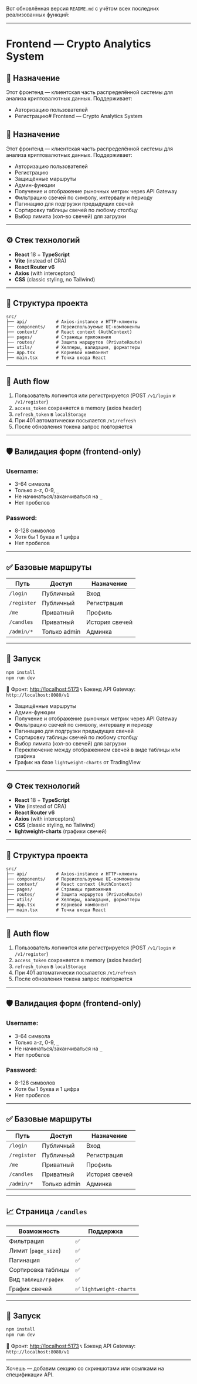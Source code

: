 Вот обновлённая версия `README.md` с учётом всех последних реализованных функций:

---

# Frontend — Crypto Analytics System

## 📌 Назначение

Этот фронтенд — клиентская часть распределённой системы для анализа криптовалютных данных. Поддерживает:

* Авторизацию пользователей
* Регистрацию# Frontend — Crypto Analytics System

## 📌 Назначение

Этот фронтенд — клиентская часть распределённой системы для анализа криптовалютных данных. Поддерживает:

* Авторизацию пользователей
* Регистрацию
* Защищённые маршруты
* Админ-функции
* Получение и отображение рыночных метрик через API Gateway
* Фильтрацию свечей по символу, интервалу и периоду
* Пагинацию для подгрузки предыдущих свечей
* Сортировку таблицы свечей по любому столбцу
* Выбор лимита (кол-во свечей) для загрузки

---

## ⚙️ Стек технологий

* **React** 18 + **TypeScript**
* **Vite** (instead of CRA)
* **React Router v6**
* **Axios** (with interceptors)
* **CSS** (classic styling, no Tailwind)

---

## 🧱 Структура проекта

```
src/
├── api/           # Axios-instance и HTTP-клиенты
├── components/    # Переиспользуемые UI-компоненты
├── context/       # React context (AuthContext)
├── pages/         # Страницы приложения
├── routes/        # Защита маршрутов (PrivateRoute)
├── utils/         # Хелперы, валидация, форматтеры
├── App.tsx        # Корневой компонент
├── main.tsx       # Точка входа React
```

---

## 🔐 Auth flow

1. Пользователь логинится или регистрируется (POST `/v1/login` и `/v1/register`)
2. `access_token` сохраняется в memory (axios header)
3. `refresh_token` в `localStorage`
4. При 401 автоматически посылается `/v1/refresh`
5. После обновления токена запрос повторяется

---

## 🛡 Валидация форм (frontend-only)

### Username:

* 3-64 символа
* Только a-z, 0-9, `_`
* Не начинаться/заканчиваться на `_`
* Нет пробелов

### Password:

* 8-128 символов
* Хотя бы 1 буква и 1 цифра
* Нет пробелов

---

## ✅ Базовые маршруты

| Путь        | Доступ       | Назначение     |
| ----------- | ------------ | -------------- |
| `/login`    | Публичный    | Вход           |
| `/register` | Публичный    | Регистрация    |
| `/me`       | Приватный    | Профиль        |
| `/candles`  | Приватный    | История свечей |
| `/admin/*`  | Только admin | Админка        |

---

## 🔮 Запуск

```bash
npm install
npm run dev
```

🔗 Фронт: [http://localhost:5173](http://localhost:5173)
📞 Бэкенд API Gateway: `http://localhost:8080/v1`

* Защищённые маршруты
* Админ-функции
* Получение и отображение рыночных метрик через API Gateway
* Фильтрацию свечей по символу, интервалу и периоду
* Пагинацию для подгрузки предыдущих свечей
* Сортировку таблицы свечей по любому столбцу
* Выбор лимита (кол-во свечей) для загрузки
* Переключение между отображением свечей в виде таблицы или графика
* График на базе `lightweight-charts` от TradingView

---

## ⚙️ Стек технологий

* **React** 18 + **TypeScript**
* **Vite** (instead of CRA)
* **React Router v6**
* **Axios** (with interceptors)
* **CSS** (classic styling, no Tailwind)
* **lightweight-charts** (графики свечей)

---

## 🧱 Структура проекта

```
src/
├── api/           # Axios-instance и HTTP-клиенты
├── components/    # Переиспользуемые UI-компоненты
├── context/       # React context (AuthContext)
├── pages/         # Страницы приложения
├── routes/        # Защита маршрутов (PrivateRoute)
├── utils/         # Хелперы, валидация, форматтеры
├── App.tsx        # Корневой компонент
├── main.tsx       # Точка входа React
```

---

## 🔐 Auth flow

1. Пользователь логинится или регистрируется (POST `/v1/login` и `/v1/register`)
2. `access_token` сохраняется в memory (axios header)
3. `refresh_token` в `localStorage`
4. При 401 автоматически посылается `/v1/refresh`
5. После обновления токена запрос повторяется

---

## 🛡 Валидация форм (frontend-only)

### Username:

* 3-64 символа
* Только a-z, 0-9, `_`
* Не начинаться/заканчиваться на `_`
* Нет пробелов

### Password:

* 8-128 символов
* Хотя бы 1 буква и 1 цифра
* Нет пробелов

---

## ✅ Базовые маршруты

| Путь        | Доступ       | Назначение     |
| ----------- | ------------ | -------------- |
| `/login`    | Публичный    | Вход           |
| `/register` | Публичный    | Регистрация    |
| `/me`       | Приватный    | Профиль        |
| `/candles`  | Приватный    | История свечей |
| `/admin/*`  | Только admin | Админка        |

---

## 📈 Страница `/candles`

| Возможность          | Поддержка              |
| -------------------- | ---------------------- |
| Фильтрация           | ✅                      |
| Лимит (`page_size`)  | ✅                      |
| Пагинация            | ✅                      |
| Сортировка таблицы   | ✅                      |
| Вид `таблица/график` | ✅                      |
| График свечей        | ✅ `lightweight-charts` |

---

## 🔮 Запуск

```bash
npm install
npm run dev
```

🔗 Фронт: [http://localhost:5173](http://localhost:5173)
📞 Бэкенд API Gateway: `http://localhost:8080/v1`

---

Хочешь — добавим секцию со скриншотами или ссылками на спецификации API.

